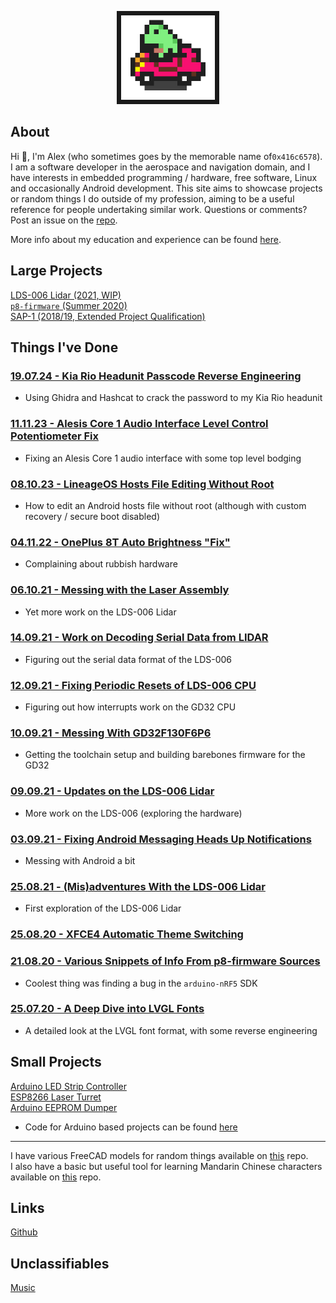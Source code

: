 <p align="center">
  <img width="150" src="Images/frogcar.gif" style="border:7px solid">
</p>

## About
Hi 👋, I'm Alex (who sometimes goes by the memorable name of`0x416c6578`). I am a software developer in the aerospace and navigation domain, and I have interests in embedded programming / hardware, free software, Linux and occasionally Android development. This site aims to showcase projects or random things I do outside of my profession, aiming to be a useful reference for people undertaking similar work. Questions or comments? Post an issue on the [repo](https://github.com/0x416c6578/0x416c6578.github.io).

More info about my education and experience can be found [here](other/about.md).

## Large Projects
[LDS-006 Lidar (2021, WIP)](lds-006/overview.md)  
[`p8-firmware` (Summer 2020)](p8-firmware/p8-firmware.md)  
[SAP-1 (2018/19, Extended Project Qualification)](sap-1/overview.md)  

## Things I've Done
### [19.07.24 - Kia Rio Headunit Passcode Reverse Engineering](posts/015-Kia-Headunit-RE.md)
- Using Ghidra and Hashcat to crack the password to my Kia Rio headunit

### [11.11.23 - Alesis Core 1 Audio Interface Level Control Potentiometer Fix](posts/014-Audio-Interface-Fix.md)
- Fixing an Alesis Core 1 audio interface with some top level bodging

### [08.10.23 - LineageOS Hosts File Editing Without Root](posts/013-Lineageos-Hosts.md)
- How to edit an Android hosts file without root (although with custom recovery / secure boot disabled)

### [04.11.22 - OnePlus 8T Auto Brightness "Fix"](posts/012-oneplus-auto-brightness.md)
- Complaining about rubbish hardware

### [06.10.21 - Messing with the Laser Assembly](posts/011-Attempts-Serial-Stuff.md)
- Yet more work on the LDS-006 Lidar

### [14.09.21 - Work on Decoding Serial Data from LIDAR](posts/010-Decoding-Serial-Data.md)
- Figuring out the serial data format of the LDS-006

### [12.09.21 - Fixing Periodic Resets of LDS-006 CPU](posts/009-GD32-Reset-Fix.md)
- Figuring out how interrupts work on the GD32 CPU

### [10.09.21 - Messing With GD32F130F6P6](posts/008-GD32F130-Stuff.md)
- Getting the toolchain setup and building barebones firmware for the GD32

### [09.09.21 - Updates on the LDS-006 Lidar](posts/007-LDS-006-Is-Smelly.md)
- More work on the LDS-006 (exploring the hardware)

### [03.09.21 - Fixing Android Messaging Heads Up Notifications](posts/006-Android-Notifications.md)
- Messing with Android a bit

### [25.08.21 - (Mis)adventures With the LDS-006 Lidar](posts/005-LDS-006-Hacking.md)
- First exploration of the LDS-006 Lidar

### [25.08.20 - XFCE4 Automatic Theme Switching](posts/003-Auto-Dark-Mode-XFCE.md)

### [21.08.20 - Various Snippets of Info From p8-firmware Sources](posts/002-P8-firmware-info.md)
- Coolest thing was finding a bug in the `arduino-nRF5` SDK

### [25.07.20 - A Deep Dive into LVGL Fonts](posts/001-LVGL-fonts.md)
- A detailed look at the LVGL font format, with some reverse engineering


## Small Projects
[Arduino LED Strip Controller](random-projects/led-strip-controller.md)  
[ESP8266 Laser Turret](random-projects/laser-turret.md)  
[Arduino EEPROM Dumper](random-projects/eeprom-dumper.md)  
- Code for Arduino based projects can be found [here](https://github.com/0x416c6578/arduino-projects)  

___

I have various FreeCAD models for random things available on [this](https://github.com/0x416c6578/cad-projects) repo.  
I also have a basic but useful tool for learning Mandarin Chinese characters available on [this](https://github.com/0x416c6578/mandarin-stuff) repo.


## Links
[Github](https://github.com/0x416c6578)  


## Unclassifiables
[Music](other/other.md)  
